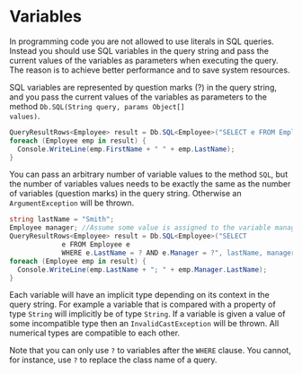 # Variables

In programming code you are not allowed to use literals in SQL queries. Instead you should use SQL variables in the query string and pass the current values of the variables as parameters when executing the query. The reason is to achieve better performance and to save system resources.

SQL variables are represented by question marks (?) in the query string, and you pass the current values of the variables as parameters to the method <code>Db.SQL(String query, params Object[] values)</code>.

```cs
QueryResultRows<Employee> result = Db.SQL<Employee>("SELECT e FROM Employee e WHERE e.FirstName = ?", "Joe");
foreach (Employee emp in result) {
  Console.WriteLine(emp.FirstName + " " + emp.LastName);
}
```

You can pass an arbitrary number of variable values to the method <code>SQL</code>, but the number of variables values needs to be exactly the same as the number of variables (question marks) in the query string. Otherwise an <code>ArgumentException</code> will be thrown.

```cs
string lastName = "Smith";
Employee manager; //Assume some value is assigned to the variable manager.
QueryResultRows<Employee> result = Db.SQL<Employee>("SELECT 
             e FROM Employee e 
             WHERE e.LastName = ? AND e.Manager = ?", lastName, manager);
foreach (Employee emp in result) {
  Console.WriteLine(emp.LastName + "; " + emp.Manager.LastName);
}
```

Each variable will have an implicit type depending on its context in the query string. For example a variable that is compared with a property of type <code>String</code> will implicitly be of type <code>String</code>. If a variable is given a value of some incompatible type then an <code>InvalidCastException</code> will be thrown. All numerical types are compatible to each other.

Note that you can only use <code>?</code> to variables after the <code>WHERE</code> clause. You cannot, for instance, use <code>?</code> to replace the class name of a query.
